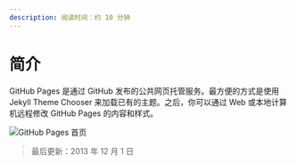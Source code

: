 ```yaml
---
description: 阅读时间：约 10 分钟
---
```


# 简介

GitHub Pages 是通过 GitHub 发布的公共网页托管服务。最方便的方式是使用 Jekyll Theme Chooser 来加载已有的主题。之后，你可以通过 Web 或本地计算机远程修改 GitHub Pages 的内容和样式。

![GitHub Pages &#x9996;&#x9875;](https://guides.github.com/features/pages/pages-home-page.png)

> 最后更新：2013 年 12 月 1 日

